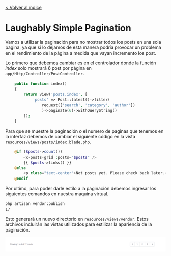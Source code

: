 [< Volver al índice](/docs/readme.md)

# Laughably Simple Pagination

Vamos a utilizar la paginación para no mostrar todos los posts en una sola pagina, ya que si lo dejamos de esta manera podría provocar un problema en el rendimiento de la página a medida que vayan incremento los post.  

Lo primero que debemos cambiar es en el controlador donde la función *index* solo mostrará 6 post por página en `app/Http/Controller/PostController`.

```php
    public function index()
    {
        return view('posts.index', [
            'posts' => Post::latest()->filter(
                request(['search', 'category', 'author'])
                )->paginate(6)->withQueryString()
        ]);
    }
```

Para que se muestre la paginación  o el numero de paginas que tenemos en la interfaz debemos de cambiar el siguiente código en la vista `resources/views/posts/index.blade.php`.

```php
    @if ($posts->count())
        <x-posts-grid :posts="$posts" />
        {{ $posts->links() }}
    @else
        <p class="text-center">Not posts yet. Please check back later.</p>
    @endif
```

Por ultimo, para poder darle estilo a la paginación debemos ingresar los siguientes comandos en nuestra maquina virtual. 

```bash
php artisan vendor:publish 
17
```
Esto generará un nuevo directorio en `resources/views/vendor`. Estos archivos incluirán las vistas utilizados para estilizar la apariencia de la paginación.

![image](./images/ep44.png "Paginación")